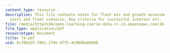 ```yaml
---
content_type: resource
description: This file contains notes for fleet mix and growth assessment, airline
  costs and fleet scenario, key criteria for successful interior etc.
file: /media/https%3A/open-learning-course-data-rc.s3.amazonaws.com/16-885j-aircraft-systems-engineering-fall-2004/6cf0bd2578b1179ed7f54c9898a60998_l9.pdf
file_type: application/pdf
resourcetype: Document
title: l9.pdf
uid: 6cf0bd25-78b1-179e-d7f5-4c9898a60998
---
```


